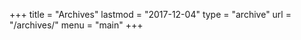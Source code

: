 +++
title = "Archives"
lastmod = "2017-12-04"
type = "archive"
url = "/archives/"
menu = "main"
+++
